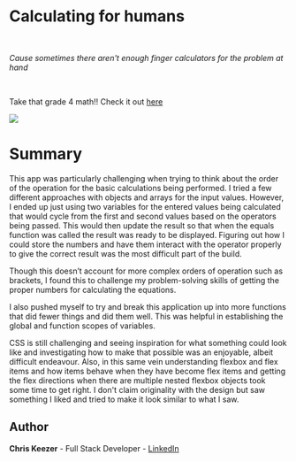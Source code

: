 # Calculating for humans

<br>

_Cause sometimes there aren't enough finger calculators for the problem at hand_

<br>

Take that grade 4 math!! Check it out [here](https://keezer83.github.io/calculator/)

<image src="calculator.png">

# Summary

This app was particularly challenging when trying to think about the order of the operation for the basic calculations being performed. I tried a few different approaches with objects and arrays for the input values. However, I ended up just using two variables for the entered values being calculated that would cycle from the first and second values based on the operators being passed. This would then update the result so that when the equals function was called the result was ready to be displayed. Figuring out how I could store the numbers and have them interact with the operator properly to give the correct result was the most difficult part of the build.

Though this doesn’t account for more complex orders of operation such as brackets, I found this to challenge my problem-solving skills of getting the proper numbers for calculating the equations.

I also pushed myself to try and break this application up into more functions that did fewer things and did them well. This was helpful in establishing the global and function scopes of variables.

CSS is still challenging and seeing inspiration for what something could look like and investigating how to make that possible was an enjoyable, albeit difficult endeavour. Also, in this same vein understanding flexbox and flex items and how items behave when they have become flex items and getting the flex directions when there are multiple nested flexbox objects took some time to get right. I don't claim originality with the design but saw something I liked and tried to make it look similar to what I saw.

## Author

**Chris Keezer** - Full Stack Developer - [LinkedIn](https://www.linkedin.com/in/chris-keezer-890731177/)
